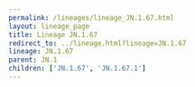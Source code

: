 ```yaml
---
permalink: /lineages/lineage_JN.1.67.html
layout: lineage_page
title: Lineage JN.1.67
redirect_to: ../lineage.html?lineage=JN.1.67
lineage: JN.1.67
parent: JN.1
children: ['JN.1.67', 'JN.1.67.1']
---
```

